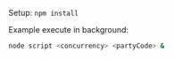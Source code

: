 Setup: `npm install`

Example execute in background:

```bash
node script <concurrency> <partyCode> &
```